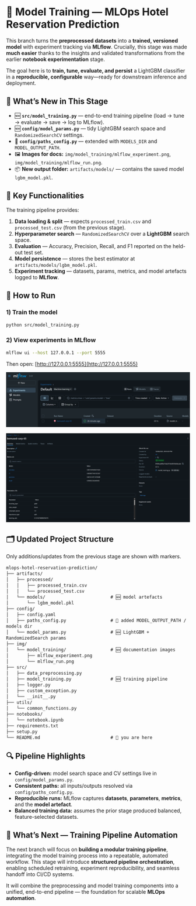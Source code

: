 # 🤖 **Model Training — MLOps Hotel Reservation Prediction**

This branch turns the **preprocessed datasets** into a **trained, versioned model** with experiment tracking via **MLflow**.
Crucially, this stage was made **much easier** thanks to the insights and validated transformations from the earlier **notebook experimentation** stage.

The goal here is to **train, tune, evaluate, and persist** a LightGBM classifier in a **reproducible, configurable** way—ready for downstream inference and deployment.

## 🧾 **What’s New in This Stage**

* 🆕 **`src/model_training.py`** — end-to-end training pipeline (load → tune → evaluate → save → log to MLflow).
* 🆕 **`config/model_params.py`** — tidy LightGBM search space and `RandomizedSearchCV` settings.
* 🔧 **`config/paths_config.py`** — extended with `MODELS_DIR` and `MODEL_OUTPUT_PATH`.
* 🖼️ **Images for docs:** `img/model_training/mlflow_experiment.png`, `img/model_training/mlflow_run.png`.
* 📦 **New output folder:** `artifacts/models/` — contains the saved model `lgbm_model.pkl`.

## 🧩 **Key Functionalities**

The training pipeline provides:

1. **Data loading & split** — expects `processed_train.csv` and `processed_test.csv` (from the previous stage).
2. **Hyperparameter search** — `RandomizedSearchCV` over a **LightGBM** search space.
3. **Evaluation** — Accuracy, Precision, Recall, and F1 reported on the held-out test set.
4. **Model persistence** — stores the best estimator at `artifacts/models/lgbm_model.pkl`.
5. **Experiment tracking** — datasets, params, metrics, and model artefacts logged to **MLflow**.

## 🧠 **How to Run**

### 1) Train the model

```bash
python src/model_training.py
```

### 2) View experiments in MLflow

```bash
mlflow ui --host 127.0.0.1 --port 5555
```

Then open: [http://127.0.0.1:5555](http://127.0.0.1:5555)

<p align="center">
  <img src="img/model_training/mlflow_experiment.png" alt="MLflow Experiment List" width="720" />
</p>

<p align="center">
  <img src="img/model_training/mlflow_run.png" alt="MLflow Single Run Details" width="720" />
</p>

## 🗂️ **Updated Project Structure**

Only additions/updates from the previous stage are shown with markers.

```
mlops-hotel-reservation-prediction/
├── artifacts/
│   ├── processed/
│   │   ├── processed_train.csv
│   │   └── processed_test.csv
│   └── models/                         # 🆕 model artefacts
│       └── lgbm_model.pkl
├── config/
│   ├── config.yaml
│   ├── paths_config.py                 # 🔧 added MODEL_OUTPUT_PATH / models dir
│   └── model_params.py                 # 🆕 LightGBM + RandomizedSearch params
├── img/
│   └── model_training/                 # 🆕 documentation images
│       ├── mlflow_experiment.png
│       └── mlflow_run.png
├── src/
│   ├── data_preprocessing.py
│   ├── model_training.py               # 🆕 training pipeline
│   ├── logger.py
│   ├── custom_exception.py
│   └── __init__.py
├── utils/
│   └── common_functions.py
├── notebooks/
│   └── notebook.ipynb
├── requirements.txt
├── setup.py
└── README.md                           # 📖 you are here
```

## 🔍 **Pipeline Highlights**

* **Config-driven:** model search space and CV settings live in `config/model_params.py`.
* **Consistent paths:** all inputs/outputs resolved via `config/paths_config.py`.
* **Reproducible runs:** MLflow captures **datasets**, **parameters**, **metrics**, and the **model artefact**.
* **Balanced training data:** assumes the prior stage produced balanced, feature-selected datasets.


## 🚀 **What’s Next — Training Pipeline Automation**

The next branch will focus on **building a modular training pipeline**, integrating the model training process into a repeatable, automated workflow.
This stage will introduce **structured pipeline orchestration**, enabling scheduled retraining, experiment reproducibility, and seamless handoff into CI/CD systems.

It will combine the preprocessing and model training components into a unified, end-to-end pipeline — the foundation for scalable **MLOps automation**.